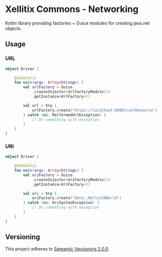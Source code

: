 # Xellitix Commons - Networking

Kotlin library providing factories + Guice modules for creating java.net objects.

## Usage

### URL

``` kotlin
object Driver {

    @JvmStatic
    fun main(args: Array<String>) {
        val urlFactory = Guice
            .createInjector(UrlFactoryModule())
            .getInstance<UrlFactory>()

        val url = try {
            urlFactory.create("https://localhost:8080/coolResource")
        } catch (ex: MalformedUrlException) {
            // Do something with exception
        }
    }
}
```

### URI 

``` kotlin
object Driver {

    @JvmStatic
    fun main(args: Array<String>) {
        val uriFactory = Guice
            .createInjector(UriFactoryModule())
            .getInstance<UriFactory>()

        val uri = try {
            uriFactory.create("data:,Hello%20World")
        } catch (ex: UriSyntaxException) {
            // Do something with exception
        }
    }
}
```

## Versioning

This project adheres to [Semantic Versioning 2.0.0](http://semver.org/).

